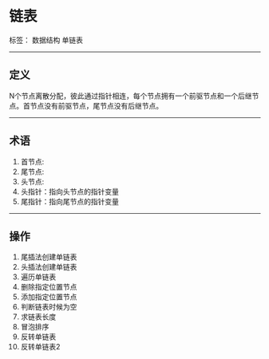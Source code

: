 # 链表 

标签： 数据结构 单链表

---
定义
--
N个节点离散分配，彼此通过指针相连，每个节点拥有一个前驱节点和一个后继节点。首节点没有前驱节点，尾节点没有后继节点。

----------

术语
--

 1. 首节点: 
 2. 尾节点: 
 3. 头节点: 
 4. 头指针：指向头节点的指针变量 
 5. 尾指针：指向尾节点的指针变量

----------

操作
--

 1. 尾插法创建单链表 
 2. 头插法创建单链表 
 3. 遍历单链表 
 4. 删除指定位置节点 
 5. 添加指定位置节点 
 6. 判断链表时候为空 
 7. 求链表长度
 8. 冒泡排序
 9. 反转单链表
 10. 反转单链表2

